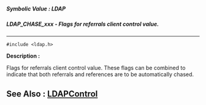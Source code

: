 ##### Symbolic Value : LDAP
##### LDAP_CHASE_xxx - Flags for referrals client control value.
---
```
#include <ldap.h>
```
**Description :**

Flags for referrals client control value.  These flags can be combined to 
indicate that both referrals and references are to be automatically chased.

**See Also :**
[LDAPControl](/domino-c-api-docs/reference/Data/LDAPControl)
---
